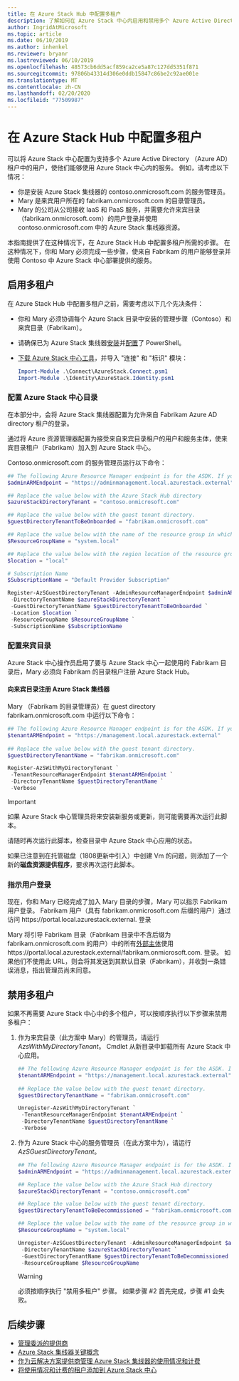 ```yaml
---
title: 在 Azure Stack Hub 中配置多租户
description: 了解如何在 Azure Stack 中心内启用和禁用多个 Azure Active Directory 租户。
author: IngridAtMicrosoft
ms.topic: article
ms.date: 06/10/2019
ms.author: inhenkel
ms.reviewer: bryanr
ms.lastreviewed: 06/10/2019
ms.openlocfilehash: 48573cb6dd5acf859ca2ce5a87c127dd5351f871
ms.sourcegitcommit: 97806b43314d306e0ddb15847c86be2c92ae001e
ms.translationtype: MT
ms.contentlocale: zh-CN
ms.lasthandoff: 02/20/2020
ms.locfileid: "77509987"
---
```

# <a name="configure-multi-tenancy-in-azure-stack-hub"></a>在 Azure Stack Hub 中配置多租户

可以将 Azure Stack 中心配置为支持多个 Azure Active Directory （Azure AD）租户中的用户，使他们能够使用 Azure Stack 中心内的服务。 例如，请考虑以下情况：

- 你是安装 Azure Stack 集线器的 contoso.onmicrosoft.com 的服务管理员。
- Mary 是来宾用户所在的 fabrikam.onmicrosoft.com 的目录管理员。
- Mary 的公司从公司接收 IaaS 和 PaaS 服务，并需要允许来宾目录（fabrikam.onmicrosoft.com）的用户登录并使用 contoso.onmicrosoft.com 中的 Azure Stack 集线器资源。

本指南提供了在这种情况下，在 Azure Stack Hub 中配置多租户所需的步骤。 在这种情况下，你和 Mary 必须完成一些步骤，使来自 Fabrikam 的用户能够登录并使用 Contoso 中 Azure Stack 中心部署提供的服务。

## <a name="enable-multi-tenancy"></a>启用多租户

在 Azure Stack Hub 中配置多租户之前，需要考虑以下几个先决条件：
  
 - 你和 Mary 必须协调每个 Azure Stack 目录中安装的管理步骤（Contoso）和来宾目录（Fabrikam）。
 - 请确保已为 Azure Stack 集线器[安装](azure-stack-powershell-install.md)并[配置](azure-stack-powershell-configure-admin.md)了 PowerShell。
 - [下载 Azure Stack 中心工具](azure-stack-powershell-download.md)，并导入 "连接" 和 "标识" 模块：

    ```powershell
    Import-Module .\Connect\AzureStack.Connect.psm1
    Import-Module .\Identity\AzureStack.Identity.psm1
    ```

### <a name="configure-azure-stack-hub-directory"></a>配置 Azure Stack 中心目录

在本部分中，会将 Azure Stack 集线器配置为允许来自 Fabrikam Azure AD directory 租户的登录。

通过将 Azure 资源管理器配置为接受来自来宾目录租户的用户和服务主体，使来宾目录租户（Fabrikam）加入到 Azure Stack 中心。

Contoso.onmicrosoft.com 的服务管理员运行以下命令：

```powershell  
## The following Azure Resource Manager endpoint is for the ASDK. If you're in a multinode environment, contact your operator or service provider to get the endpoint.
$adminARMEndpoint = "https://adminmanagement.local.azurestack.external"

## Replace the value below with the Azure Stack Hub directory
$azureStackDirectoryTenant = "contoso.onmicrosoft.com"

## Replace the value below with the guest tenant directory. 
$guestDirectoryTenantToBeOnboarded = "fabrikam.onmicrosoft.com"

## Replace the value below with the name of the resource group in which the directory tenant registration resource should be created (resource group must already exist).
$ResourceGroupName = "system.local"

## Replace the value below with the region location of the resource group.
$location = "local"

# Subscription Name
$SubscriptionName = "Default Provider Subscription"

Register-AzSGuestDirectoryTenant -AdminResourceManagerEndpoint $adminARMEndpoint `
 -DirectoryTenantName $azureStackDirectoryTenant `
 -GuestDirectoryTenantName $guestDirectoryTenantToBeOnboarded `
 -Location $location `
 -ResourceGroupName $ResourceGroupName `
 -SubscriptionName $SubscriptionName
```

### <a name="configure-guest-directory"></a>配置来宾目录

Azure Stack 中心操作员启用了要与 Azure Stack 中心一起使用的 Fabrikam 目录后，Mary 必须向 Fabrikam 的目录租户注册 Azure Stack Hub。

#### <a name="registering-azure-stack-hub-with-the-guest-directory"></a>向来宾目录注册 Azure Stack 集线器

Mary （Fabrikam 的目录管理员）在 guest directory fabrikam.onmicrosoft.com 中运行以下命令：

```powershell
## The following Azure Resource Manager endpoint is for the ASDK. If you're in a multinode environment, contact your operator or service provider to get the endpoint.
$tenantARMEndpoint = "https://management.local.azurestack.external"
    
## Replace the value below with the guest tenant directory.
$guestDirectoryTenantName = "fabrikam.onmicrosoft.com"

Register-AzSWithMyDirectoryTenant `
 -TenantResourceManagerEndpoint $tenantARMEndpoint `
 -DirectoryTenantName $guestDirectoryTenantName `
 -Verbose
```

> [!IMPORTANT]
> 如果 Azure Stack 中心管理员将来安装新服务或更新，则可能需要再次运行此脚本。
>
> 请随时再次运行此脚本，检查目录中 Azure Stack 中心应用的状态。
>
> 如果已注意到在托管磁盘（1808更新中引入）中创建 Vm 的问题，则添加了一个新的**磁盘资源提供程序**，要求再次运行此脚本。

### <a name="direct-users-to-sign-in"></a>指示用户登录

现在，你和 Mary 已经完成了加入 Mary 目录的步骤，Mary 可以指示 Fabrikam 用户登录。 Fabrikam 用户（具有 fabrikam.onmicrosoft.com 后缀的用户）通过访问 https\://portal.local.azurestack.external. 登录

Mary 将引导 Fabrikam 目录（Fabrikam 目录中不含后缀为 fabrikam.onmicrosoft.com 的用户）中的所有[外部主体](/azure/role-based-access-control/rbac-and-directory-admin-roles)使用 https\://portal.local.azurestack.external/fabrikam.onmicrosoft.com. 登录。 如果他们不使用此 URL，则会将其发送到其默认目录（Fabrikam），并收到一条错误消息，指出管理员尚未同意。

## <a name="disable-multi-tenancy"></a>禁用多租户

如果不再需要 Azure Stack 中心中的多个租户，可以按顺序执行以下步骤来禁用多租户：

1. 作为来宾目录（此方案中 Mary）的管理员，请运行*AzsWithMyDirectoryTenant*。 Cmdlet 从新目录中卸载所有 Azure Stack 中心应用。

    ``` PowerShell
    ## The following Azure Resource Manager endpoint is for the ASDK. If you're in a multinode environment, contact your operator or service provider to get the endpoint.
    $tenantARMEndpoint = "https://management.local.azurestack.external"
        
    ## Replace the value below with the guest tenant directory.
    $guestDirectoryTenantName = "fabrikam.onmicrosoft.com"
    
    Unregister-AzsWithMyDirectoryTenant `
     -TenantResourceManagerEndpoint $tenantARMEndpoint `
     -DirectoryTenantName $guestDirectoryTenantName `
     -Verbose 
    ```

2. 作为 Azure Stack 中心的服务管理员（在此方案中为），请运行*AzSGuestDirectoryTenant*。

    ``` PowerShell
    ## The following Azure Resource Manager endpoint is for the ASDK. If you're in a multinode environment, contact your operator or service provider to get the endpoint.
    $adminARMEndpoint = "https://adminmanagement.local.azurestack.external"
    
    ## Replace the value below with the Azure Stack Hub directory
    $azureStackDirectoryTenant = "contoso.onmicrosoft.com"
    
    ## Replace the value below with the guest tenant directory. 
    $guestDirectoryTenantToBeDecommissioned = "fabrikam.onmicrosoft.com"
    
    ## Replace the value below with the name of the resource group in which the directory tenant registration resource should be created (resource group must already exist).
    $ResourceGroupName = "system.local"
    
    Unregister-AzSGuestDirectoryTenant -AdminResourceManagerEndpoint $adminARMEndpoint `
     -DirectoryTenantName $azureStackDirectoryTenant `
     -GuestDirectoryTenantName $guestDirectoryTenantToBeDecommissioned `
     -ResourceGroupName $ResourceGroupName
    ```

    > [!WARNING]
    > 必须按顺序执行 "禁用多租户" 步骤。 如果步骤 #2 首先完成，步骤 #1 会失败。

## <a name="next-steps"></a>后续步骤

- [管理委派的提供商](azure-stack-delegated-provider.md)
- [Azure Stack 集线器关键概念](azure-stack-overview.md)
- [作为云解决方案提供商管理 Azure Stack 集线器的使用情况和计费](azure-stack-add-manage-billing-as-a-csp.md)
- [将使用情况和计费的租户添加到 Azure Stack 中心](azure-stack-csp-howto-register-tenants.md)
